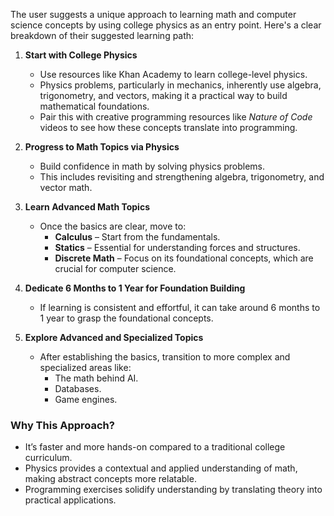 
The user suggests a unique approach to learning math and computer science concepts by using college physics as an entry point. Here's a clear breakdown of their suggested learning path:

1. **Start with College Physics**
    
    - Use resources like Khan Academy to learn college-level physics.
    - Physics problems, particularly in mechanics, inherently use algebra, trigonometry, and vectors, making it a practical way to build mathematical foundations.
    - Pair this with creative programming resources like _Nature of Code_ videos to see how these concepts translate into programming.
2. **Progress to Math Topics via Physics**
    
    - Build confidence in math by solving physics problems.
    - This includes revisiting and strengthening algebra, trigonometry, and vector math.
3. **Learn Advanced Math Topics**
    
    - Once the basics are clear, move to:
        - **Calculus** – Start from the fundamentals.
        - **Statics** – Essential for understanding forces and structures.
        - **Discrete Math** – Focus on its foundational concepts, which are crucial for computer science.
4. **Dedicate 6 Months to 1 Year for Foundation Building**
    
    - If learning is consistent and effortful, it can take around 6 months to 1 year to grasp the foundational concepts.
5. **Explore Advanced and Specialized Topics**
    
    - After establishing the basics, transition to more complex and specialized areas like:
        - The math behind AI.
        - Databases.
        - Game engines.

### Why This Approach?

- It’s faster and more hands-on compared to a traditional college curriculum.
- Physics provides a contextual and applied understanding of math, making abstract concepts more relatable.
- Programming exercises solidify understanding by translating theory into practical applications.

